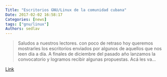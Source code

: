 ```yaml
---
Title: "Escritorios GNU/Linux de la comunidad cubana"
Date: 2017-02-02 16:58:17
Categories: [news]
tags: ["gnu/linux"]
Authors: sedlav
---
```


> Saludos a nuestros lectores. con poco de retraso hoy queremos mostrarles los escritorios enviados por algunos de aquellos que nos leen día a día. A finales de diciembre del pasado año lanzamos la convocatorio y logramos recibir algunas propuestas. Acá les va…

[Link](https://gutl.jovenclub.cu/escritorios-comunidad-enero-2017/)
